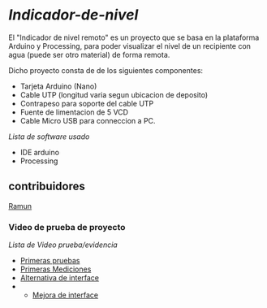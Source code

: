 # _Indicador-de-nivel_
El "Indicador de nivel remoto" es un proyecto que se basa en la plataforma Arduino y Processing, para poder visualizar el nivel de un recipiente con agua (puede ser otro material) de forma remota.


Dicho proyecto consta de de los siguientes componentes:

- Tarjeta Arduino (Nano)
- Cable UTP (longitud varia segun ubicacion de deposito)
- Contrapeso para soporte del cable UTP
- Fuente de limentacion de 5 VCD
- Cable Micro USB para conneccion a PC.

_Lista de software usado_
  - IDE arduino 
  - Processing
  

## contribuidores
[Ramun](https://github.com/ramun9533)

### Video de prueba de proyecto
_Lista de Video prueba/evidencia_
- <a href="https://www.youtube.com/watch?v=H1_xro6Aft4">Primeras pruebas</a>
- <a href="https://www.youtube.com/watch?v=GsrBn9ZmaTI">Primeras Mediciones</a>
- <a href="https://www.youtube.com/watch?v=e7N8kPrqs1o">Alternativa de interface</a>
- - <a href="https://www.youtube.com/watch?v=OIzCJ_9XJi8">Mejora de interface</a>


